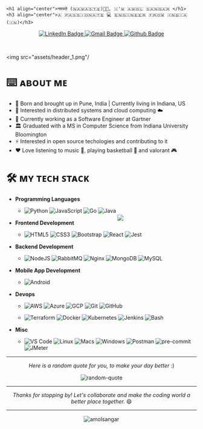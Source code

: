 <!-- https://github.com/ikatyang/emoji-cheat-sheet/blob/master/README.md#science -->
<!-- https://shields.io/ -->
<!-- https://simpleicons.org/ -->
<!-- https://github.com/piyushsuthar/github-readme-quotes -->

<div id="header">
    
    <h1 align="center">नमस्ते (​🇳​​🇦​​🇲​​🇦​​🇸​​🇹​​🇪​)🙏🏻, ​🇮​'🇲​ ​🇦​​🇲​​🇴​​🇱​ ​🇸​​🇦​​🇳​​🇬​​🇦​​🇷​ </h1>
    <h3 align="center">🇦​ ​🇵​​🇦​​🇸​​🇸​​🇮​​🇴​​🇳​​🇦​​🇹​​🇪​ 💻 ​🇪​​🇳​​🇬​​🇮​​🇳​​🇪​​🇪​​🇷​ ​🇫​​🇷​​🇴​​🇲​ ​🇮​​🇳​​🇩​​🇮​​🇦​ (🇮🇳)</h3>
</div>


<div id="badges" align="center">
  <a href="https://www.linkedin.com/in/amol-sangar">
    <img src="https://img.shields.io/badge/LinkedIn-blue?style=for-the-badge&logo=linkedin&logoColor=white" alt="LinkedIn Badge"/>
  </a>
  <a href="mailto:amolsangar.c@gmail.com">
    <img src="https://img.shields.io/badge/Gmail-red?style=for-the-badge&logo=gmail&logoColor=white" alt="Gmail Badge"/>
  </a>
  <a href="https://github.com/amolsangar">
    <img src="https://img.shields.io/badge/GitHub-1A2421?style=for-the-badge&logo=github&logoColor=white" alt="Github Badge"/>
  </a>
</div>

&nbsp;

<img src="assets/header_1.png"/

# ⌨️ **ᴀʙᴏᴜᴛ ᴍᴇ**

- 🌆 Born and brought up in Pune, India | Currently living in Indiana, US
- 🧐 Interested in distributed systems and cloud computing ☁️
- 💼 Currently working as a Software Engineer at Gartner
- 🏛️ Graduated with a MS in Computer Science from Indiana University Bloomington 
- ⚡ Interested in open source techologies and contributing to it
- ❤️ Love listening to music 🎵, playing basketball 🏀 and valorant 🎮


# 🛠️ **ᴍʏ ᴛᴇᴄʜ ꜱᴛᴀᴄᴋ**

<img style="margin-top:50px; margin-right:50px;" align="right" src="https://media.giphy.com/media/M9gbBd9nbDrOTu1Mqx/giphy.gif" width="160"/>

<div id="badges" style="margin-bottom:15px; margin-top:15px;">

  - **Programming Languages**

    - ![Python](https://img.shields.io/badge/-Python-3776AB?style=flat-square&logo=python&logoColor=FFD43B)
    ![JavaScript](https://img.shields.io/badge/-JavaScript-F7DF1C?style=flat-square&logo=javascript&logoColor=000000&labelColor=F7DF1C&color=FFCE5A)
    ![Go](https://img.shields.io/badge/-Go-00ADD8?style=flat-square&logo=go&logoColor=white)
    ![Java](https://img.shields.io/badge/-Java-1A2421?style=flat-square&logo=CoffeeScript)

</div>


<div id="badges" style="margin-bottom:15px;">

  - **Frontend Development**

    - ![HTML5](https://img.shields.io/badge/-HTML5-E44D27?style=flat-square&logo=html5&logoColor=ffffff)
    ![CSS3](https://img.shields.io/badge/-CSS3-1572B6?style=flat-square&logo=css3)
    ![Bootstrap](https://img.shields.io/badge/-Bootstrap-563d7c?style=flat-square&logo=Bootstrap&logoColor=ffffff)
    ![React](https://img.shields.io/badge/-React-1A2421?style=flat-square&logo=react)
    ![Jest](https://img.shields.io/badge/Jest-1A2421?logo=jest&logoColor=C21325)

</div>


<div id="badges" style="margin-bottom:15px;">

  - **Backend Development**

    - ![NodeJS](https://img.shields.io/badge/-NodeJS-1A2421?style=flat-square&logo=node.js)
    ![RabbitMQ](https://img.shields.io/badge/-RabbitMQ-1C3A42?style=flat-square&logo=rabbitmq&color=white)
    ![Nginx](https://img.shields.io/badge/-Nginx-009639?style=flat-square&logo=nginx)
    ![MongoDB](https://img.shields.io/badge/-MongoDB-47A248?style=flat-square&logo=mongodb&logoColor=white)
    ![MySQL](https://img.shields.io/badge/-MySQL-1A2421?style=flat-square&logo=mysql)

</div>
  

<div id="badges" style="margin-bottom:15px;">

  - **Mobile App Development**

    - ![Android](https://img.shields.io/badge/-Android-1A2421?style=flat-square&logo=android)

</div>


<!-- - AI/ML -->

  
<div id="badges" style="margin-bottom:15px;">

  - **Devops**

    - ![AWS](https://img.shields.io/badge/-AWS-FF9900?style=flat-square&logo=amazonaws&logoColor=white)
    ![Azure](https://img.shields.io/badge/-Azure-0078D4?style=flat-square&logo=microsoftazure&logoColor=white)
    ![GCP](https://img.shields.io/badge/-GCP-4285F4?style=flat-square&logo=googlecloud&logoColor=white)
    ![Git](https://img.shields.io/badge/-Git-F05032?style=flat-square&logo=git&logoColor=ffffff)
    ![GitHub](https://img.shields.io/badge/-Github-1A2421?style=flat-square&logo=github)

    - ![Terraform](https://img.shields.io/badge/-Terraform-7B42BC?style=flat-square&logo=terraform&logoColor=white)
    ![Docker](https://img.shields.io/badge/-Docker-2496ED?style=flat-square&logo=docker&logoColor=white)
    ![Kubernetes](https://img.shields.io/badge/-Kubernetes-326CE5?style=flat-square&logo=kubernetes&logoColor=white)
    ![Jenkins](https://img.shields.io/badge/-Jenkins-D24939?style=flat-square&logo=jenkins&logoColor=black)
    ![Bash](https://img.shields.io/badge/-bash-1A2421?style=flat-square&logo=gnubash&logoColor=#4EAA25)

</div>


<div id="badges" style="margin-bottom:15px;">
  
  - **Misc**

    - ![VS Code](https://img.shields.io/badge/-VSCode-007ACC?style=flat-square&logo=visual-studio-code)
    ![Linux](https://img.shields.io/badge/-Linux-FCC624?style=flat-square&logo=linux&logoColor=black)
    ![Macs](https://img.shields.io/badge/-Mac-1A2421?style=flat-square&logo=apple)
    ![Windows](https://img.shields.io/badge/-Windows-0078D4?style=flat-square&logo=windows)
    ![Postman](https://img.shields.io/badge/-Postman-FF6C37?style=flat-square&logo=postman&logoColor=black)
    ![pre-commit](https://img.shields.io/badge/-precommit-FAB040?style=flat-square&logo=precommit&logoColor=black)
    ![JMeter](https://img.shields.io/badge/-JMeter-D22128?style=flat-square&logo=apachejmeter&logoColor=white)

  </div>

---

<p align="center">
  <i>Here is a random quote for you, to make your day better</i> :)
<p align="center">

<p align="center" style="margin-top:15px;"><img src="https://quotes-github-readme.vercel.app/api?type=horizontal&theme=dracula" alt="random-quote" /></p>

---

<p align="center">
  <i>Thanks for stopping by! Let's collaborate and make the coding world a better place together.</i>  😄
<p align="center">

---

<p align="center" style="margin-top:15px;"> <img src="https://komarev.com/ghpvc/?username=amolsangar&label=Profile%20views&color=0e75b6&style=flat-square" alt="amolsangar" /> </p>

<!-- <hr style="align-items: stretch;  margin: 1em 0;  height: 0.02em;   line-height: 1em;   color: white;   background: black; background: linear-gradient(to right, white, black); " /> -->

<!-- [<img src="https://img.shields.io/badge/LinkedIn-282C34?logo=linkedin&logoColor=0077B5" alt="LinkedIn logo" title="LinkedIn" height="25" />](https://www.linkedin.com/in/valentinbriand42) -->

<!-- <p align="center">
  <a href="https://github.com/amolsangar"><img alt="GitHub" title="GitHub" height="48" width="48" src="assets/github.svg"></a>
  <a href="https://www.linkedin.com/in/amol-sangar"><img alt="LinkedIn" title="LinkedIn" height="48" width="48" src="assets/linkedin.svg"></a>
  <a href="https://github.com/amolsangar"><img alt="GitHub" title="GitHub" height="48" width="48" src="assets/github.svg"></a>
</p> -->

<!-- Github Stats -->

<!-- <p align="left"> <a href="https://github.com/ryo-ma/github-profile-trophy"><img src="https://github-profile-trophy.vercel.app/?username=amolsangar" alt="amolsangar" /></a> </p> -->

<!-- <p><img align="left" src="https://github-readme-stats.vercel.app/api/top-langs?username=amolsangar&show_icons=true&theme=vision-friendly-dark&locale=en&layout=compact" alt="amolsangar" /></p> -->

<!-- <p>&nbsp;<img align="center" src="https://github-readme-stats.vercel.app/api?username=amolsangar&show_icons=true&theme=vision-friendly-dark&locale=en" alt="amolsangar" /></p> -->

<!-- <p><img align="center" src="https://github-readme-streak-stats.herokuapp.com/?user=amolsangar&theme=dark" alt="amolsangar" /></p> -->
